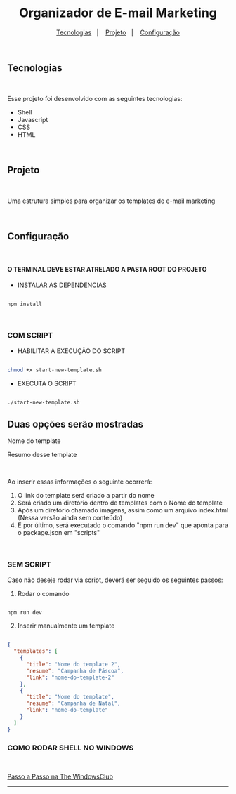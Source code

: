 <h1 align="center">
    Organizador de E-mail Marketing
</h1>

<p align="center">
  <a href="#-tecnologias">Tecnologias</a>&nbsp;&nbsp;&nbsp;|&nbsp;&nbsp;&nbsp;
  <a href="#-projeto">Projeto</a>&nbsp;&nbsp;&nbsp;|&nbsp;&nbsp;&nbsp;
  <a href="#-configuracao">Configuração</a>
</p>

<br>

## Tecnologias

<br>

Esse projeto foi desenvolvido com as seguintes tecnologias:

- Shell
- Javascript
- CSS
- HTML

<br>

## Projeto

<br>

Uma estrutura simples para organizar os templates de e-mail marketing

<br>

## Configuração

<br>

#### O TERMINAL DEVE ESTAR ATRELADO A PASTA ROOT DO PROJETO

- INSTALAR AS DEPENDENCIAS

``` bash

npm install

```

<br>

### COM SCRIPT

- HABILITAR A EXECUÇÃO DO SCRIPT

``` bash

chmod +x start-new-template.sh

```

- EXECUTA O SCRIPT

``` bash

./start-new-template.sh

```

## Duas opções serão mostradas

<p>Nome do template</p>
<p>Resumo desse template</p>

<br>

<p>Ao inserir essas informações o seguinte ocorrerá:</p>

1. O link do template será criado a partir do nome
2. Será criado um diretório dentro de templates com o Nome do template
3. Após um diretório chamado imagens, assim como um arquivo index.html (Nessa versão ainda sem conteúdo)
4. E por último, será executado o comando "npm run dev" que aponta para o package.json em "scripts"

<br>

### SEM SCRIPT

<p>Caso não deseje rodar via script, deverá ser seguido os seguintes passos:</p>

1. Rodar o comando

``` bash

npm run dev

```

2. Inserir manualmente um template

``` json

{
  "templates": [
    {
      "title": "Nome do template 2",
      "resume": "Campanha de Páscoa",
      "link": "nome-do-template-2"
    },
    {
      "title": "Nome do template",
      "resume": "Campanha de Natal",
      "link": "nome-do-template"
    }
  ]
}

```

### COMO RODAR SHELL NO WINDOWS

<br>

[Passo a Passo na The WindowsClub](https://www.thewindowsclub.com/how-to-run-sh-or-shell-script-file-in-windows-10)

---

